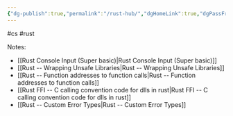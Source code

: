 ```yaml
---
{"dg-publish":true,"permalink":"/rust-hub/","dgHomeLink":true,"dgPassFrontmatter":false,"dgShowLocalGraph":true}
---
```


#cs #rust

Notes:
- [[Rust Console Input (Super basic)|Rust Console Input (Super basic)]]
- [[Rust -- Wrapping Unsafe Libraries|Rust -- Wrapping Unsafe Libraries]]
- [[Rust -- Function addresses to function calls|Rust -- Function addresses to function calls]]
- [[Rust FFI -- C calling convention code for dlls in rust|Rust FFI -- C calling convention code for dlls in rust]]
- [[Rust -- Custom Error Types|Rust -- Custom Error Types]]